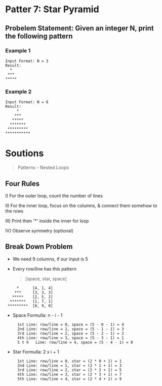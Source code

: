 # Patter 7: Star Pyramid

## Probelem Statement: Given an integer N, print the following pattern

### Example 1

```
Input Format: N = 3
Result:
  *
 ***
*****
```

### Example 2

```
Input Format: N = 6
Result:
     *
    ***
   *****
  *******
 *********
***********
```

# Soutions

> Patterns - Nested Loops

## Four Rules

I) For the outer loop, count the number of lines

II) For the inner loop, focus on the columns, & connect them somehow to the rows

III) Print then '\*' inside the inner for loop

IV) Observe symmetry (optional)

## Break Down Problem

- We need 9 columns, if our input is 5
- Every row/line has this pattern

  > [space, star, space]

```
     *      [4, 1, 4]
    ***     [3, 3, 3]
   *****    [2, 5, 2]
  *******   [1, 7, 1]
 *********  [0, 9, 0]
```

- Space Formulla: n - i - 1
  ```
    1st Line: row/line = 0, space = (5 - 0 - 1) = 4
    2nd Line: row/line = 1, space = (5 - 1 - 1) = 3
    3rd Line: row/line = 2, space = (5 - 2 - 1) = 2
    4th Line: row/line = 3, space = (5 - 3 - 1) = 1
    5 t h   Line: row/line = 4, space = (5 - 4 - 1) = 0
  ```
- Star Formulla: 2 x i + 1
  ```
    1st Line: row/line = 0, star = (2 * 0 + 1) = 1
    2nd Line: row/line = 1, star = (2 * 1 + 1) = 3
    3rd Line: row/line = 2, star = (2 * 2 + 1) = 5
    4th Line: row/line = 3, star = (2 * 3 + 1) = 7
    5th Line: row/line = 4, star = (2 * 4 + 1) = 9
  ```
